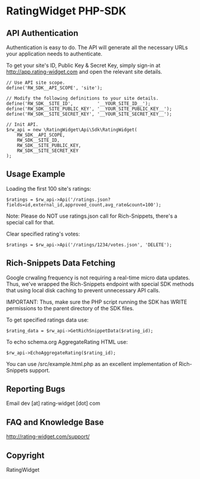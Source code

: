 RatingWidget PHP-SDK
====================

## API Authentication

Authentication is easy to do. The API will generate all the necessary URLs your application needs to authenticate.

To get your site's ID, Public Key & Secret Key, simply sign-in at http://app.rating-widget.com and open the relevant site details.

    // Use API site scope.
    define('RW_SDK__API_SCOPE', 'site');
    
    // Modify the following definitions to your site details.
    define('RW_SDK__SITE_ID',         '__YOUR_SITE_ID__');
    define('RW_SDK__SITE_PUBLIC_KEY', '__YOUR_SITE_PUBLIC_KEY__');
    define('RW_SDK__SITE_SECRET_KEY', '__YOUR_SITE_SECRET_KEY__');
    
    // Init API.
    $rw_api = new \RatingWidget\Api\Sdk\RatingWidget(
        RW_SDK__API_SCOPE,
        RW_SDK__SITE_ID,
        RW_SDK__SITE_PUBLIC_KEY,
        RW_SDK__SITE_SECRET_KEY
    );


## Usage Example

Loading the first 100 site's ratings:

    $ratings = $rw_api->Api('/ratings.json?fields=id,external_id,approved_count,avg_rate&count=100');
    
Note: Please do NOT use ratings.json call for Rich-Snippets, there's a special call for that.
    
Clear specified rating's votes:

    $ratings = $rw_api->Api('/ratings/1234/votes.json', 'DELETE');

## Rich-Snippets Data Fetching

Google crwaling frequency is not requiring a real-time micro data updates. Thus, we've wrapped the Rich-Snippets endpoint with special SDK methods that using local disk caching to prevent unnecessary API calls.

IMPORTANT: Thus, make sure the PHP script running the SDK has WRITE permissions to the parent directory of the SDK files.

To get specified ratings data use:

    $rating_data = $rw_api->GetRichSnippetData($rating_id);
    
To echo schema.org AggregateRating HTML use:

    $rw_api->EchoAggregateRating($rating_id);

You can use /src/example.html.php as an excellent implementation of Rich-Snippets support.
    
## Reporting Bugs
Email dev [at] rating-widget [dot] com

## FAQ and Knowledge Base
http://rating-widget.com/support/

## Copyright
RatingWidget
